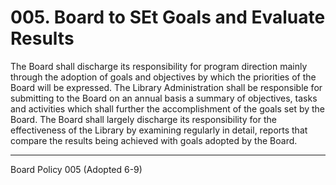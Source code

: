 # 005. Board to SEt Goals and Evaluate Results

The Board shall discharge its responsibility for program direction mainly through the adoption of goals and objectives by which the priorities of the Board will be expressed. The Library Administration shall be responsible for submitting to the Board on an annual basis a summary of objectives, tasks and activities which shall further the accomplishment of the goals set by the Board. The Board shall largely discharge its responsibility for the effectiveness of the Library by examining regularly in detail, reports that compare the results being achieved with goals adopted by the Board.

---

Board Policy 005 (Adopted 6-9)
